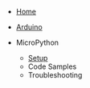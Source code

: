 <!-- docs/micropython/_sidebar.md -->

* [Home](/)
* [Arduino](/arduino/)

* MicroPython

  * [Setup](/micropython/setup)
  * Code Samples
  * Troubleshooting
